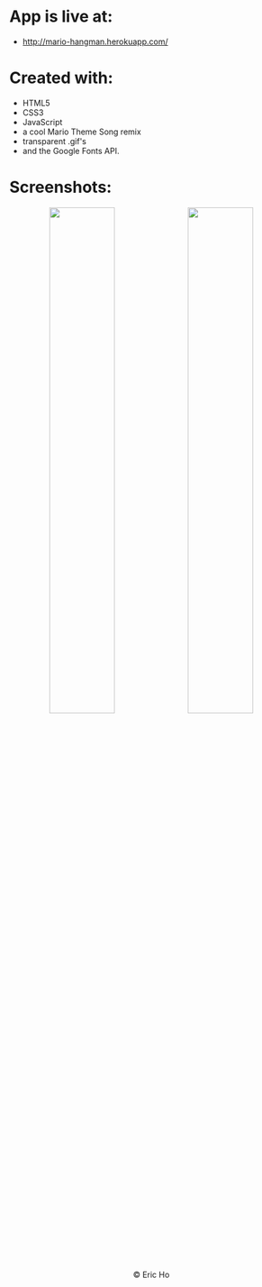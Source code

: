 # App is live at: 
- http://mario-hangman.herokuapp.com/

# Created with:
* HTML5 
* CSS3
* JavaScript
* a cool Mario Theme Song remix
* transparent .gif's
* and the Google Fonts API.

# Screenshots:

<p align="center">
<span>
<img src="https://raw.githubusercontent.com/eric-h0/marioHangman/screenshots/screenshots/1.png" width="48%" height="auto"/>
<img src="https://raw.githubusercontent.com/eric-h0/marioHangman/screenshots/screenshots/2.png" width="48%" height="auto"/>
</span>
</p>

<p align="center">
&copy; Eric Ho
</p>

